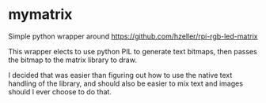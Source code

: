 # mymatrix
Simple python wrapper around https://github.com/hzeller/rpi-rgb-led-matrix

This wrapper elects to use python PIL to generate text bitmaps, then passes the bitmap to the matrix library to draw. 

I decided that was easier than figuring out how to use the native text handling of the library, and should also be 
easier to mix text and images should I ever choose to do that.


